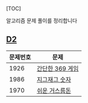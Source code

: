 [TOC]

알고리즘 문제 풀이를 정리합니다

## [D2](https://github.com/qqyurr/TIL/tree/master/morgorithm/D2)

| 문제번호 | 문제                                                         |
| -------- | ------------------------------------------------------------ |
| 1926     | [간단한 369 게임](https://github.com/qqyurr/TIL/blob/master/morgorithm/D2/1926간단한369게임.md) |
| 1986     | [지그재그 숫자](https://github.com/qqyurr/TIL/blob/master/morgorithm/D2/1986지그재그숫자.md) |
| 1970     | [쉬운 거스름돈](https://github.com/qqyurr/TIL/blob/master/morgorithm/D2/1970쉬운거스름돈.md) |

